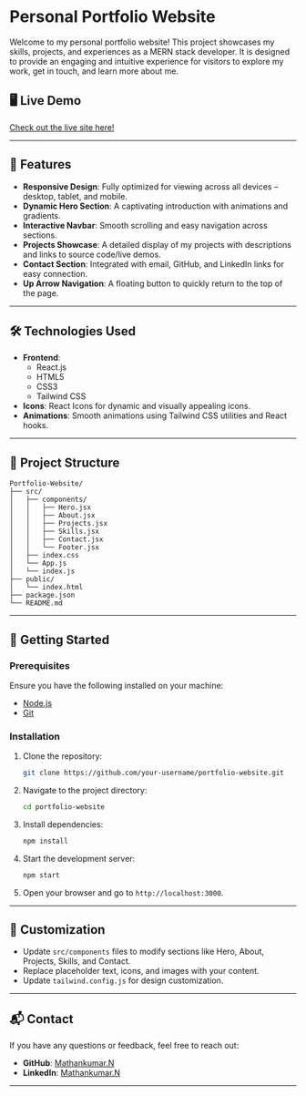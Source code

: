 
# Personal Portfolio Website

Welcome to my personal portfolio website! This project showcases my skills, projects, and experiences as a MERN stack developer. It is designed to provide an engaging and intuitive experience for visitors to explore my work, get in touch, and learn more about me.

## 🖥️ **Live Demo**
[Check out the live site here!]()

---

## 🌟 **Features**
- **Responsive Design**: Fully optimized for viewing across all devices – desktop, tablet, and mobile.
- **Dynamic Hero Section**: A captivating introduction with animations and gradients.
- **Interactive Navbar**: Smooth scrolling and easy navigation across sections.
- **Projects Showcase**: A detailed display of my projects with descriptions and links to source code/live demos.
- **Contact Section**: Integrated with email, GitHub, and LinkedIn links for easy connection.
- **Up Arrow Navigation**: A floating button to quickly return to the top of the page.

---

## 🛠️ **Technologies Used**
- **Frontend**:
  - React.js
  - HTML5
  - CSS3
  - Tailwind CSS
- **Icons**: React Icons for dynamic and visually appealing icons.
- **Animations**: Smooth animations using Tailwind CSS utilities and React hooks.

---

## 📂 **Project Structure**
```
Portfolio-Website/
├── src/
│   ├── components/
│   │   ├── Hero.jsx
│   │   ├── About.jsx
│   │   ├── Projects.jsx
│   │   ├── Skills.jsx
│   │   ├── Contact.jsx
│   │   └── Footer.jsx
│   ├── index.css
│   └── App.js
│   └── index.js
├── public/
│   └── index.html
├── package.json
└── README.md
```

---

## 🚀 **Getting Started**

### Prerequisites
Ensure you have the following installed on your machine:
- [Node.js](https://nodejs.org/)
- [Git](https://git-scm.com/)

### Installation
1. Clone the repository:
   ```bash
   git clone https://github.com/your-username/portfolio-website.git
   ```
2. Navigate to the project directory:
   ```bash
   cd portfolio-website
   ```
3. Install dependencies:
   ```bash
   npm install
   ```
4. Start the development server:
   ```bash
   npm start
   ```
5. Open your browser and go to `http://localhost:3000`.

---

## 🧩 **Customization**
- Update `src/components` files to modify sections like Hero, About, Projects, Skills, and Contact.
- Replace placeholder text, icons, and images with your content.
- Update `tailwind.config.js` for design customization.

---

## 📬 **Contact**
If you have any questions or feedback, feel free to reach out:   
- **GitHub**: [Mathankumar.N](https://github.com/MathankumarNagaraj)  
- **LinkedIn**: [Mathankumar.N](https://www.linkedin.com/in/mathankumar-n-4483442b1?utm_source=share&utm_campaign=share_via&utm_content=profile&utm_medium=android_app)

---
